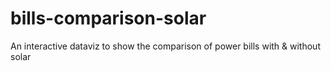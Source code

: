 # bills-comparison-solar
An interactive dataviz to show the comparison of power bills with &amp; without solar
